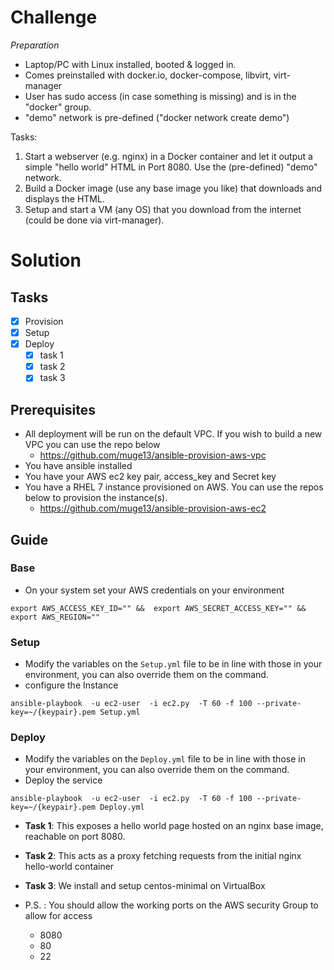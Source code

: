 # Challenge
*Preparation*
- Laptop/PC with Linux installed, booted & logged in.
- Comes preinstalled with docker.io, docker-compose, libvirt, virt-manager
- User has sudo access (in case something is missing) and is in the "docker" group.
- "demo" network is pre-defined ("docker network create demo")
 
Tasks:
1. Start a webserver (e.g. nginx) in a Docker container and let it output a simple "hello world" HTML in Port 8080. Use the (pre-defined) "demo" network.
2. Build a Docker image (use any base image you like) that downloads and displays the HTML.
3. Setup and start a VM (any OS) that you download from the internet (could be done via virt-manager).

# Solution
## Tasks
- [x] Provision
- [x] Setup
- [x] Deploy
    - [x] task 1
    - [x] task 2
    - [x] task 3

## Prerequisites
- All deployment will be run on the default VPC. If you wish to build a new VPC you can use the repo below
    - https://github.com/muge13/ansible-provision-aws-vpc
- You have ansible installed
- You have your AWS ec2 key pair, access_key and Secret key
- You have a RHEL 7 instance provisioned on AWS. You can use the repos below to provision the instance(s).
    - https://github.com/muge13/ansible-provision-aws-ec2

## Guide
### Base
- On your system set your AWS credentials on your environment
```
export AWS_ACCESS_KEY_ID="" &&  export AWS_SECRET_ACCESS_KEY="" && export AWS_REGION=""
```
### Setup
- Modify the variables on the `Setup.yml` file to be in line with those in your environment, you can also override them on the command.
- configure the Instance
```
ansible-playbook  -u ec2-user  -i ec2.py  -T 60 -f 100 --private-key=~/{keypair}.pem Setup.yml
```
### Deploy
- Modify the variables on the `Deploy.yml` file to be in line with those in your environment, you can also override them on the command.
- Deploy the service
```
ansible-playbook  -u ec2-user  -i ec2.py  -T 60 -f 100 --private-key=~/{keypair}.pem Deploy.yml
```

- **Task 1**: This exposes a hello world page hosted on an nginx base image, reachable on port 8080.
- **Task 2**: This acts as a proxy fetching requests from the initial nginx hello-world container
- **Task 3**: We install and setup centos-minimal on VirtualBox

- P.S. : You should allow the working ports on the AWS security Group to allow for access
    - 8080
    - 80
    - 22


